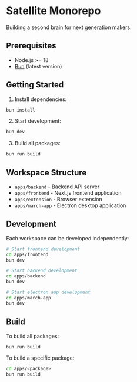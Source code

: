 # Satellite Monorepo

Building a second brain for next generation makers.

## Prerequisites

- Node.js >= 18
- [Bun](https://bun.sh) (latest version)

## Getting Started

1. Install dependencies:

```bash
bun install
```

2. Start development:

```bash
bun dev
```

3. Build all packages:

```bash
bun run build
```

## Workspace Structure

- `apps/backend` - Backend API server
- `apps/frontend` - Next.js frontend application
- `apps/extension` - Browser extension
- `apps/march-app` - Electron desktop application

## Development

Each workspace can be developed independently:

```bash
# Start frontend development
cd apps/frontend
bun dev

# Start backend development
cd apps/backend
bun dev

# Start electron app development
cd apps/march-app
bun dev
```

## Build

To build all packages:

```bash
bun run build
```

To build a specific package:

```bash
cd apps/<package>
bun run build
```
